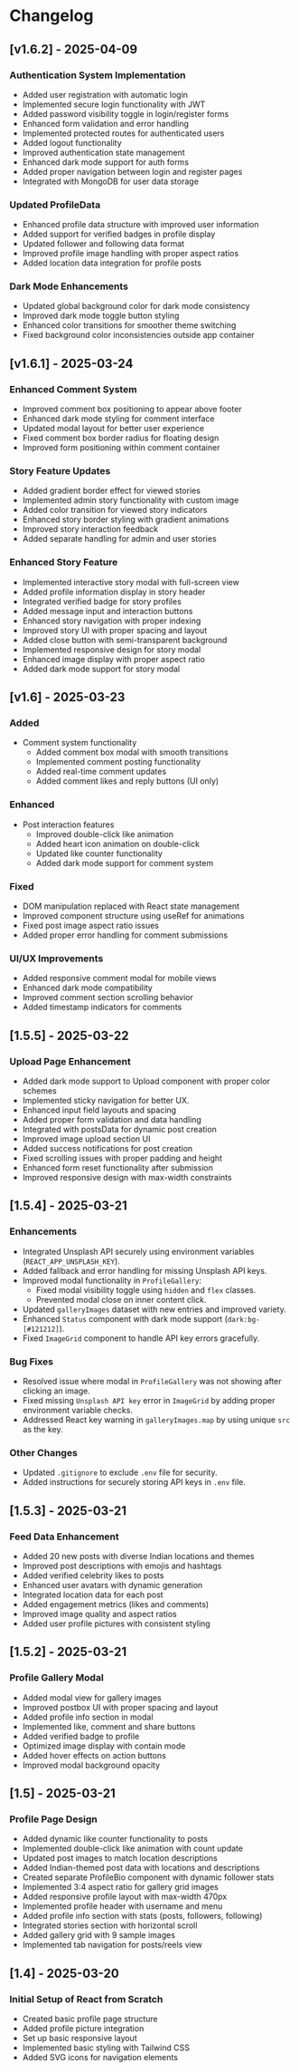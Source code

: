 # Changelog

## [v1.6.2] - 2025-04-09

### Authentication System Implementation

- Added user registration with automatic login
- Implemented secure login functionality with JWT
- Added password visibility toggle in login/register forms
- Enhanced form validation and error handling
- Implemented protected routes for authenticated users
- Added logout functionality
- Improved authentication state management
- Enhanced dark mode support for auth forms
- Added proper navigation between login and register pages
- Integrated with MongoDB for user data storage

### Updated ProfileData

- Enhanced profile data structure with improved user information
- Added support for verified badges in profile display
- Updated follower and following data format
- Improved profile image handling with proper aspect ratios
- Added location data integration for profile posts

### Dark Mode Enhancements

- Updated global background color for dark mode consistency
- Improved dark mode toggle button styling
- Enhanced color transitions for smoother theme switching
- Fixed background color inconsistencies outside app container

## [v1.6.1] - 2025-03-24

### Enhanced Comment System

- Improved comment box positioning to appear above footer
- Enhanced dark mode styling for comment interface
- Updated modal layout for better user experience
- Fixed comment box border radius for floating design
- Improved form positioning within comment container

### Story Feature Updates

- Added gradient border effect for viewed stories
- Implemented admin story functionality with custom image
- Added color transition for viewed story indicators
- Enhanced story border styling with gradient animations
- Improved story interaction feedback
- Added separate handling for admin and user stories

### Enhanced Story Feature

- Implemented interactive story modal with full-screen view
- Added profile information display in story header
- Integrated verified badge for story profiles
- Added message input and interaction buttons
- Enhanced story navigation with proper indexing
- Improved story UI with proper spacing and layout
- Added close button with semi-transparent background
- Implemented responsive design for story modal
- Enhanced image display with proper aspect ratio
- Added dark mode support for story modal

## [v1.6] - 2025-03-23

### Added

- Comment system functionality
  - Added comment box modal with smooth transitions
  - Implemented comment posting functionality
  - Added real-time comment updates
  - Added comment likes and reply buttons (UI only)

### Enhanced

- Post interaction features
  - Improved double-click like animation
  - Added heart icon animation on double-click
  - Updated like counter functionality
  - Added dark mode support for comment system

### Fixed

- DOM manipulation replaced with React state management
- Improved component structure using useRef for animations
- Fixed post image aspect ratio issues
- Added proper error handling for comment submissions

### UI/UX Improvements

- Added responsive comment modal for mobile views
- Enhanced dark mode compatibility
- Improved comment section scrolling behavior
- Added timestamp indicators for comments

## [1.5.5] - 2025-03-22

### Upload Page Enhancement

- Added dark mode support to Upload component with proper color schemes
- Implemented sticky navigation for better UX.
- Enhanced input field layouts and spacing
- Added proper form validation and data handling
- Integrated with postsData for dynamic post creation
- Improved image upload section UI
- Added success notifications for post creation
- Fixed scrolling issues with proper padding and height
- Enhanced form reset functionality after submission
- Improved responsive design with max-width constraints

## [1.5.4] - 2025-03-21

### Enhancements

- Integrated Unsplash API securely using environment variables (`REACT_APP_UNSPLASH_KEY`).
- Added fallback and error handling for missing Unsplash API keys.
- Improved modal functionality in `ProfileGallery`:
  - Fixed modal visibility toggle using `hidden` and `flex` classes.
  - Prevented modal close on inner content click.
- Updated `galleryImages` dataset with new entries and improved variety.
- Enhanced `Status` component with dark mode support (`dark:bg-[#121212]`).
- Fixed `ImageGrid` component to handle API key errors gracefully.

### Bug Fixes

- Resolved issue where modal in `ProfileGallery` was not showing after clicking an image.
- Fixed missing `Unsplash API key` error in `ImageGrid` by adding proper environment variable checks.
- Addressed React key warning in `galleryImages.map` by using unique `src` as the key.

### Other Changes

- Updated `.gitignore` to exclude `.env` file for security.
- Added instructions for securely storing API keys in `.env` file.

## [1.5.3] - 2025-03-21

### Feed Data Enhancement

- Added 20 new posts with diverse Indian locations and themes
- Improved post descriptions with emojis and hashtags
- Added verified celebrity likes to posts
- Enhanced user avatars with dynamic generation
- Integrated location data for each post
- Added engagement metrics (likes and comments)
- Improved image quality and aspect ratios
- Added user profile pictures with consistent styling

## [1.5.2] - 2025-03-21

### Profile Gallery Modal

- Added modal view for gallery images
- Improved postbox UI with proper spacing and layout
- Added profile info section in modal
- Implemented like, comment and share buttons
- Added verified badge to profile
- Optimized image display with contain mode
- Added hover effects on action buttons
- Improved modal background opacity

## [1.5] - 2025-03-21

### Profile Page Design

- Added dynamic like counter functionality to posts
- Implemented double-click like animation with count update
- Updated post images to match location descriptions
- Added Indian-themed post data with locations and descriptions
- Created separate ProfileBio component with dynamic follower stats
- Implemented 3:4 aspect ratio for gallery grid images
- Added responsive profile layout with max-width 470px
- Implemented profile header with username and menu
- Added profile info section with stats (posts, followers, following)
- Integrated stories section with horizontal scroll
- Added gallery grid with 9 sample images
- Implemented tab navigation for posts/reels view

## [1.4] - 2025-03-20

### Initial Setup of React from Scratch

- Created basic profile page structure
- Added profile picture integration
- Set up basic responsive layout
- Implemented basic styling with Tailwind CSS
- Added SVG icons for navigation elements
